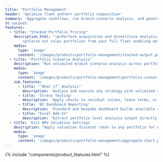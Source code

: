 ```yaml
---
title: 'Portfolio Management'
header: 'Optimize fleet and<br> portfolio composition'
summary: 'Aggregate cashflows, run branch-scenario analysis, and generate stacked pricing across 1,000+ assets in as little as 
90 seconds'
features:
  - title: "Stacked Portfolio Pricing"
    description_html: "<p>Perform acquisition and divestiture analysis across portfolios of any size elevating the premium assets.</p>
        <p>Carve out sales portfolios from your full fleet enabling optimal divestiture analysis.</p>"
    media:
      type: 'image'
      content: '/images/products/portfolio-management/stacked-output.png'
  - title: "Portfolio Scenario Analysis"
    description: "Run unlimited branch scenario-analysis across portfolios of owned / managed fleets, funds, warehouses, and ABS structures."
    media:
      type: 'image'
      content: '/images/products/portfolio-management/portfolio-scenario-analysis.png'
    sub_features:
      - title: "‘What if’ Analysis"
        description: 'Analyze and execute any strategy with unlimited scenarios on any portfolio of assets'
      - title: 'Stress Testing'
        description: 'Apply shocks to residual values, lease terms, or underlying assumptions'
      - title: 'BI Dashboard Reporting'
        description: 'Standard and bespoke dashboard builds available across all functions'
      - title: "Excel Add-In"
        description: 'Extract portfolio level analysis output directly into Excel'
  - title: 'Exit NPV Valuation Settings'
    description: "Apply valuation discount rates to any portfolio for exit NPV vs. NBV."
    media:
      type: 'image'
      content: '/images/products/portfolio-management/aggregate-chart.png'
---
```


{% include "components/product_features.html" %}



